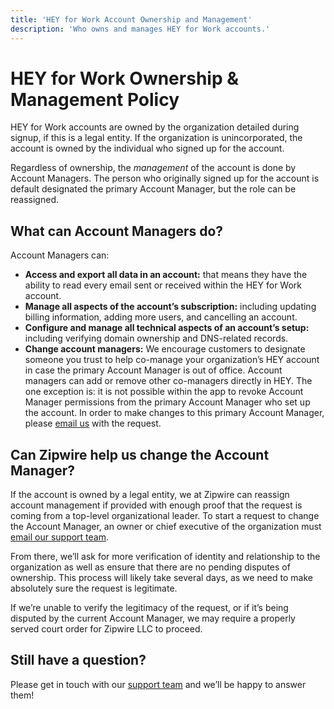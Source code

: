```yaml
---
title: 'HEY for Work Account Ownership and Management'
description: 'Who owns and manages HEY for Work accounts.'
---
```


# HEY for Work Ownership & Management Policy

HEY for Work accounts are owned by the organization detailed during signup, if this is a legal entity. If the organization is unincorporated, the account is owned by the individual who signed up for the account.

Regardless of ownership, the *management* of the account is done by Account Managers. The person who originally signed up for the account is default designated the primary Account Manager, but the role can be reassigned.

## What can Account Managers do?

Account Managers can:

* **Access and export all data in an account:** that means they have the ability to read every email sent or received within the HEY for Work account.
* **Manage all aspects of the account’s subscription:** including updating billing information, adding more users, and cancelling an account.
* **Configure and manage all technical aspects of an account’s setup:** including verifying domain ownership and DNS-related records.
* **Change account managers:** We encourage customers to designate someone you trust to help co-manage your organization’s HEY account in case the primary Account Manager is out of office. Account managers can add or remove other co-managers directly in HEY. The one exception is: it is not possible within the app to revoke Account Manager permissions from the primary Account Manager who set up the account. In order to make changes to this primary Account Manager, please [email us](mailto:support@hey.com) with the request.

## Can Zipwire help us change the Account Manager?

If the account is owned by a legal entity, we at Zipwire can reassign account management if provided with enough proof that the request is coming from a top-level organizational leader. To start a request to change the Account Manager, an owner or chief executive of the organization must [email our support team](mailto:support@hey.com).

From there, we’ll ask for more verification of identity and relationship to the organization as well as ensure that there are no pending disputes of ownership. This process will likely take several days, as we need to make absolutely sure the request is legitimate.

If we’re unable to verify the legitimacy of the request, or if it’s being disputed by the current Account Manager, we may require a properly served court order for Zipwire LLC to proceed.

## Still have a question?

Please get in touch with our [support team](mailto:support@hey.com) and we’ll be happy to answer them!
